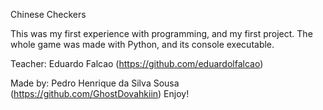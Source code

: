 Chinese Checkers

This was my first experience with programming, and my first project. The whole game was made with Python, and its console executable.

Teacher: Eduardo Falcao (https://github.com/eduardolfalcao)





Made by: Pedro Henrique da Silva Sousa (https://github.com/GhostDovahkiin)
Enjoy!
